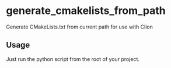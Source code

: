 # generate_cmakelists_from_path
Generate CMakeLists.txt from current path for use with Clion

## Usage
Just run the python script from the root of your project.
